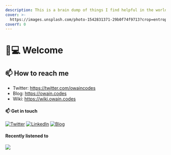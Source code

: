 ```yaml
---
description: This is a brain dump of things I find helpful in the world of coding.
cover: >-
  https://images.unsplash.com/photo-1542831371-29b0f74f9713?crop=entropy&cs=srgb&fm=jpg&ixid=M3wxOTcwMjR8MHwxfHNlYXJjaHwyfHxjb2Rpbmd8ZW58MHx8fHwxNjg2MDM4NDU2fDA&ixlib=rb-4.0.3&q=85
coverY: 0
---
```


# 👨💻 Welcome

## 📫 How to reach me

* Twitter: https://twitter.com/owaincodes
* Blog: https://owain.codes
* Wiki: https://wiki.owain.codes

#### 📫 Get in touch

[![Twitter](https://img.shields.io/twitter/url/https/twitter.com/owaincodes.svg?style=social\&label=Follow%20%40owaincodes)](https://twitter.com/owaincodes) [![LinkedIn](https://img.shields.io/badge/LinkedIn-Profile-blue)](https://www.linkedin.com/in/owainwilliams/) [![Blog](https://img.shields.io/badge/Owain.-Codes-green)](https://owain.codes)

#### Recently listened to

[![](https://lastfm-recently-played.vercel.app/api?user=owaincodes)](https://www.last.fm/user/owaincodes)
